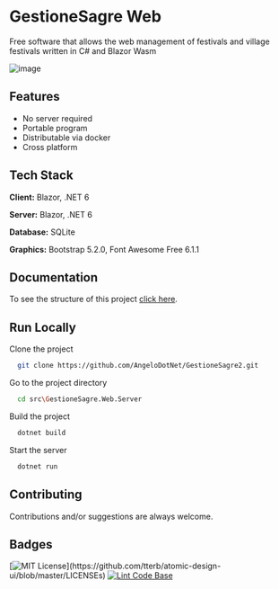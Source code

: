 # GestioneSagre Web

Free software that allows the web management of festivals and village festivals written in C# and Blazor Wasm

![image](https://user-images.githubusercontent.com/49655304/181936810-9ef97ec9-9abc-44fe-b700-ec27dddcab4a.png)


## Features

- No server required
- Portable program
- Distributable via docker
- Cross platform


## Tech Stack

**Client:** Blazor, .NET 6

**Server:** Blazor, .NET 6

**Database:** SQLite

**Graphics:** Bootstrap 5.2.0, Font Awesome Free 6.1.1


## Documentation

To see the structure of this project [click here](https://github.com/AngeloDotNet/GestioneSagre2/blob/master/structure-project.txt).


## Run Locally

Clone the project

```bash
  git clone https://github.com/AngeloDotNet/GestioneSagre2.git
```

Go to the project directory

```bash
  cd src\GestioneSagre.Web.Server
```

Build the project

```bash
  dotnet build
```

Start the server

```bash
  dotnet run
```


## Contributing

Contributions and/or suggestions are always welcome.


## Badges

[![MIT License](https://img.shields.io/apm/l/atomic-design-ui.svg?)](https://github.com/tterb/atomic-design-ui/blob/master/LICENSEs)
[![Lint Code Base](https://github.com/AngeloDotNet/GestioneSagre2/actions/workflows/linter.yml/badge.svg)](https://github.com/AngeloDotNet/GestioneSagre2/actions/workflows/linter.yml)
